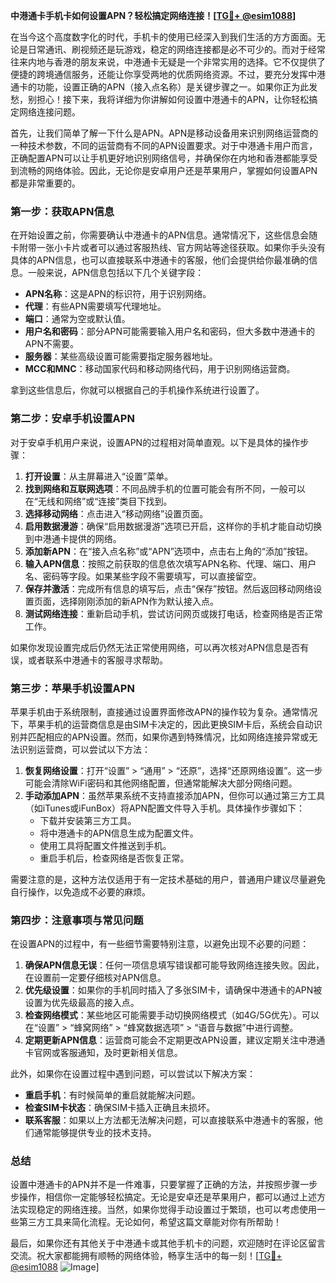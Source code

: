 **中港通卡手机卡如何设置APN？轻松搞定网络连接！[[TG💪+ @esim1088](https://t.me/s/esim1088)]**

在当今这个高度数字化的时代，手机卡的使用已经深入到我们生活的方方面面。无论是日常通讯、刷视频还是玩游戏，稳定的网络连接都是必不可少的。而对于经常往来内地与香港的朋友来说，中港通卡无疑是一个非常实用的选择。它不仅提供了便捷的跨境通信服务，还能让你享受两地的优质网络资源。不过，要充分发挥中港通卡的功能，设置正确的APN（接入点名称）是关键步骤之一。如果你正为此发愁，别担心！接下来，我将详细为你讲解如何设置中港通卡的APN，让你轻松搞定网络连接问题。

首先，让我们简单了解一下什么是APN。APN是移动设备用来识别网络运营商的一种技术参数，不同的运营商有不同的APN设置要求。对于中港通卡用户而言，正确配置APN可以让手机更好地识别网络信号，并确保你在内地和香港都能享受到流畅的网络体验。因此，无论你是安卓用户还是苹果用户，掌握如何设置APN都是非常重要的。

### **第一步：获取APN信息**
在开始设置之前，你需要确认中港通卡的APN信息。通常情况下，这些信息会随卡附带一张小卡片或者可以通过客服热线、官方网站等途径获取。如果你手头没有具体的APN信息，也可以直接联系中港通卡的客服，他们会提供给你最准确的信息。一般来说，APN信息包括以下几个关键字段：

- **APN名称**：这是APN的标识符，用于识别网络。
- **代理**：有些APN需要填写代理地址。
- **端口**：通常为空或默认值。
- **用户名和密码**：部分APN可能需要输入用户名和密码，但大多数中港通卡的APN不需要。
- **服务器**：某些高级设置可能需要指定服务器地址。
- **MCC和MNC**：移动国家代码和移动网络代码，用于识别网络运营商。

拿到这些信息后，你就可以根据自己的手机操作系统进行设置了。

### **第二步：安卓手机设置APN**
对于安卓手机用户来说，设置APN的过程相对简单直观。以下是具体的操作步骤：

1. **打开设置**：从主屏幕进入“设置”菜单。
2. **找到网络和互联网选项**：不同品牌手机的位置可能会有所不同，一般可以在“无线和网络”或“连接”类目下找到。
3. **选择移动网络**：点击进入“移动网络”设置页面。
4. **启用数据漫游**：确保“启用数据漫游”选项已开启，这样你的手机才能自动切换到中港通卡提供的网络。
5. **添加新APN**：在“接入点名称”或“APN”选项中，点击右上角的“添加”按钮。
6. **输入APN信息**：按照之前获取的信息依次填写APN名称、代理、端口、用户名、密码等字段。如果某些字段不需要填写，可以直接留空。
7. **保存并激活**：完成所有信息的填写后，点击“保存”按钮。然后返回移动网络设置页面，选择刚刚添加的新APN作为默认接入点。
8. **测试网络连接**：重新启动手机，尝试访问网页或拨打电话，检查网络是否正常工作。

如果你发现设置完成后仍然无法正常使用网络，可以再次核对APN信息是否有误，或者联系中港通卡的客服寻求帮助。

### **第三步：苹果手机设置APN**
苹果手机由于系统限制，直接通过设置界面修改APN的操作较为复杂。通常情况下，苹果手机的运营商信息是由SIM卡决定的，因此更换SIM卡后，系统会自动识别并匹配相应的APN设置。然而，如果你遇到特殊情况，比如网络连接异常或无法识别运营商，可以尝试以下方法：

1. **恢复网络设置**：打开“设置” > “通用” > “还原”，选择“还原网络设置”。这一步可能会清除WiFi密码和其他网络配置，但通常能解决大部分网络问题。
2. **手动添加APN**：虽然苹果系统不支持直接添加APN，但你可以通过第三方工具（如iTunes或iFunBox）将APN配置文件导入手机。具体操作步骤如下：
   - 下载并安装第三方工具。
   - 将中港通卡的APN信息生成为配置文件。
   - 使用工具将配置文件推送到手机。
   - 重启手机后，检查网络是否恢复正常。

需要注意的是，这种方法仅适用于有一定技术基础的用户，普通用户建议尽量避免自行操作，以免造成不必要的麻烦。

### **第四步：注意事项与常见问题**
在设置APN的过程中，有一些细节需要特别注意，以避免出现不必要的问题：

1. **确保APN信息无误**：任何一项信息填写错误都可能导致网络连接失败。因此，在设置前一定要仔细核对APN信息。
2. **优先级设置**：如果你的手机同时插入了多张SIM卡，请确保中港通卡的APN被设置为优先级最高的接入点。
3. **检查网络模式**：某些地区可能需要手动切换网络模式（如4G/5G优先）。可以在“设置” > “蜂窝网络” > “蜂窝数据选项” > “语音与数据”中进行调整。
4. **定期更新APN信息**：运营商可能会不定期更改APN设置，建议定期关注中港通卡官网或客服通知，及时更新相关信息。

此外，如果你在设置过程中遇到问题，可以尝试以下解决方案：

- **重启手机**：有时候简单的重启就能解决问题。
- **检查SIM卡状态**：确保SIM卡插入正确且未损坏。
- **联系客服**：如果以上方法都无法解决问题，可以直接联系中港通卡的客服，他们通常能够提供专业的技术支持。

### **总结**
设置中港通卡的APN并不是一件难事，只要掌握了正确的方法，并按照步骤一步步操作，相信你一定能够轻松搞定。无论是安卓还是苹果用户，都可以通过上述方法实现稳定的网络连接。当然，如果你觉得手动设置过于繁琐，也可以考虑使用一些第三方工具来简化流程。无论如何，希望这篇文章能对你有所帮助！

最后，如果你还有其他关于中港通卡或其他手机卡的问题，欢迎随时在评论区留言交流。祝大家都能拥有顺畅的网络体验，畅享生活中的每一刻！[[TG💪+ @esim1088](https://t.me/s/esim1088) ![Image](https://i.postimg.cc/4NQfJmqS/Snipaste-2025-05-13-00-14-12.png)]